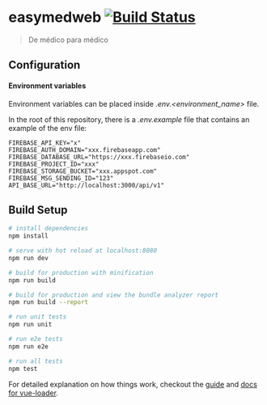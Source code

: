 # easymedweb [![Build Status](https://dev.azure.com/pedrochavs/easypedweb/_apis/build/status/easypedweb-docker)](https://dev.azure.com/pedrochavs/easypedweb/_build/latest?definitionId=9)

> De médico para médico

## Configuration

#### Environment variables

Environment variables can be placed inside *.env.<environment_name>* file.

In the root of this repository, there is a *.env.example* file that contains an example of the env file:

```
FIREBASE_API_KEY="x"
FIREBASE_AUTH_DOMAIN="xxx.firebaseapp.com"
FIREBASE_DATABASE_URL="https://xxx.firebaseio.com"
FIREBASE_PROJECT_ID="xxx"
FIREBASE_STORAGE_BUCKET="xxx.appspot.com"
FIREBASE_MSG_SENDING_ID="123"
API_BASE_URL="http://localhost:3000/api/v1"
```

## Build Setup

``` bash
# install dependencies
npm install

# serve with hot reload at localhost:8080
npm run dev

# build for production with minification
npm run build

# build for production and view the bundle analyzer report
npm run build --report

# run unit tests
npm run unit

# run e2e tests
npm run e2e

# run all tests
npm test
```

For detailed explanation on how things work, checkout the [guide](http://vuejs-templates.github.io/webpack/) and [docs for vue-loader](http://vuejs.github.io/vue-loader).
